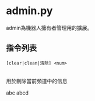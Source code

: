 admin.py
======
admin為機器人擁有者管理用的擴展。<br/>

## 指令列表
```
[clear|clean|清除] <num>
```
<br/>
用於刪除當前頻道中的信息

abc
	abcd
